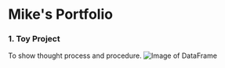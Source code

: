 # Mike's Portfolio

### 1. Toy Project

To show thought process and procedure.
![Image of DataFrame](https://github.com/MichaelJMerritt/Portfolio/Images/bigdf.jpg)
